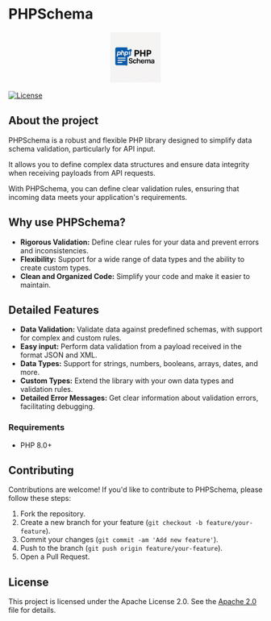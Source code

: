 # PHPSchema

<p align="center">
  <img src="./logo.png" alt="PHPSchema" width="100" height="100">
</p>

[![License](https://img.shields.io/badge/license-Apache%202.0-blue.svg)](LICENSE)

## About the project

PHPSchema is a robust and flexible PHP library designed to simplify data schema validation, particularly for API input. 

It allows you to define complex data structures and ensure data integrity when receiving payloads from API requests.

With PHPSchema, you can define clear validation rules, ensuring that incoming data meets your application's requirements.

## Why use PHPSchema?

* **Rigorous Validation:** Define clear rules for your data and prevent errors and inconsistencies.
* **Flexibility:** Support for a wide range of data types and the ability to create custom types.
* **Clean and Organized Code:** Simplify your code and make it easier to maintain.

## Detailed Features

* **Data Validation:** Validate data against predefined schemas, with support for complex and custom rules.
* **Easy input:** Perform data validation from a payload received in the format JSON and XML.
* **Data Types:** Support for strings, numbers, booleans, arrays, dates, and more.
* **Custom Types:** Extend the library with your own data types and validation rules.
* **Detailed Error Messages:** Get clear information about validation errors, facilitating debugging.

### Requirements

- PHP 8.0+

## Contributing

Contributions are welcome! If you'd like to contribute to PHPSchema, please follow these steps:

1. Fork the repository.
2. Create a new branch for your feature (`git checkout -b feature/your-feature`).
3. Commit your changes (`git commit -am 'Add new feature'`).
4. Push to the branch (`git push origin feature/your-feature`).
5. Open a Pull Request.

## License

This project is licensed under the Apache License 2.0. 
See the [Apache 2.0](LICENSE) file for details.
